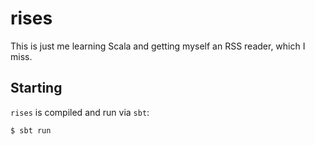 # rises

This is just me learning Scala and getting myself an RSS reader, which
I miss.

## Starting

`rises` is compiled and run via `sbt`:

```bash
$ sbt run
```
